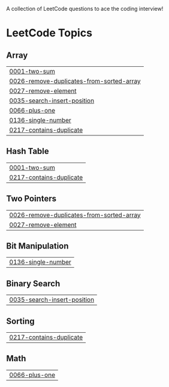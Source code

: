 A collection of LeetCode questions to ace the coding interview!
<!---LeetCode Topics Start-->
# LeetCode Topics
## Array
|  |
| ------- |
| [0001-two-sum](https://github.com/Rizstien/Algorithm_2k25/tree/master/0001-two-sum) |
| [0026-remove-duplicates-from-sorted-array](https://github.com/Rizstien/Algorithm_2k25/tree/master/0026-remove-duplicates-from-sorted-array) |
| [0027-remove-element](https://github.com/Rizstien/Algorithm_2k25/tree/master/0027-remove-element) |
| [0035-search-insert-position](https://github.com/Rizstien/Algorithm_2k25/tree/master/0035-search-insert-position) |
| [0066-plus-one](https://github.com/Rizstien/Algorithm_2k25/tree/master/0066-plus-one) |
| [0136-single-number](https://github.com/Rizstien/Algorithm_2k25/tree/master/0136-single-number) |
| [0217-contains-duplicate](https://github.com/Rizstien/Algorithm_2k25/tree/master/0217-contains-duplicate) |
## Hash Table
|  |
| ------- |
| [0001-two-sum](https://github.com/Rizstien/Algorithm_2k25/tree/master/0001-two-sum) |
| [0217-contains-duplicate](https://github.com/Rizstien/Algorithm_2k25/tree/master/0217-contains-duplicate) |
## Two Pointers
|  |
| ------- |
| [0026-remove-duplicates-from-sorted-array](https://github.com/Rizstien/Algorithm_2k25/tree/master/0026-remove-duplicates-from-sorted-array) |
| [0027-remove-element](https://github.com/Rizstien/Algorithm_2k25/tree/master/0027-remove-element) |
## Bit Manipulation
|  |
| ------- |
| [0136-single-number](https://github.com/Rizstien/Algorithm_2k25/tree/master/0136-single-number) |
## Binary Search
|  |
| ------- |
| [0035-search-insert-position](https://github.com/Rizstien/Algorithm_2k25/tree/master/0035-search-insert-position) |
## Sorting
|  |
| ------- |
| [0217-contains-duplicate](https://github.com/Rizstien/Algorithm_2k25/tree/master/0217-contains-duplicate) |
## Math
|  |
| ------- |
| [0066-plus-one](https://github.com/Rizstien/Algorithm_2k25/tree/master/0066-plus-one) |
<!---LeetCode Topics End-->